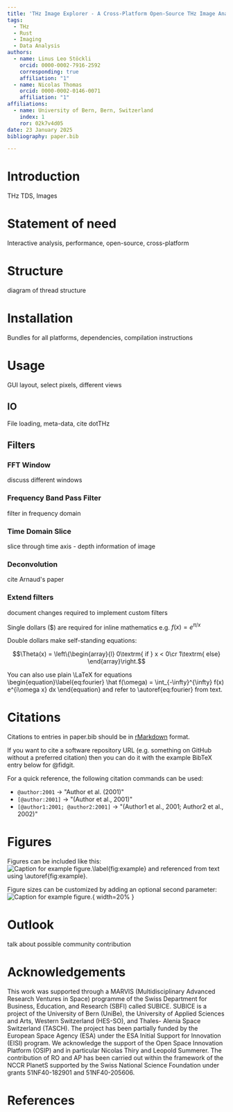 ```yaml
---
title: 'THz Image Explorer - A Cross-Platform Open-Source THz Image Analysis Tool'
tags:
  - THz
  - Rust
  - Imaging
  - Data Analysis
authors:
  - name: Linus Leo Stöckli
    orcid: 0000-0002-7916-2592
    corresponding: true 
    affiliation: "1"
  - name: Nicolas Thomas
    orcid: 0000-0002-0146-0071
    affiliation: "1"
affiliations:
  - name: University of Bern, Bern, Switzerland
    index: 1
    ror: 02k7v4d05
date: 23 January 2025
bibliography: paper.bib

---
```


# Introduction

THz TDS, Images

# Statement of need

Interactive analysis, performance, open-source, cross-platform

# Structure

diagram of thread structure 

# Installation

Bundles for all platforms, dependencies, compilation instructions

# Usage

GUI layout, select pixels, different views

## IO

File loading, meta-data, cite dotTHz

## Filters

### FFT Window
discuss different windows

### Frequency Band Pass Filter
filter in frequency domain

### Time Domain Slice
slice through time axis - depth information of image

### Deconvolution

cite Arnaud's paper

### Extend filters

document changes required to implement custom filters



Single dollars ($) are required for inline mathematics e.g. $f(x) = e^{\pi/x}$

Double dollars make self-standing equations:

$$\Theta(x) = \left\{\begin{array}{l}
0\textrm{ if } x < 0\cr
1\textrm{ else}
\end{array}\right.$$

You can also use plain \LaTeX for equations
\begin{equation}\label{eq:fourier}
\hat f(\omega) = \int_{-\infty}^{\infty} f(x) e^{i\omega x} dx
\end{equation}
and refer to \autoref{eq:fourier} from text.

# Citations

Citations to entries in paper.bib should be in
[rMarkdown](http://rmarkdown.rstudio.com/authoring_bibliographies_and_citations.html)
format.

If you want to cite a software repository URL (e.g. something on GitHub without a preferred
citation) then you can do it with the example BibTeX entry below for @fidgit.

For a quick reference, the following citation commands can be used:

- `@author:2001`  ->  "Author et al. (2001)"
- `[@author:2001]` -> "(Author et al., 2001)"
- `[@author1:2001; @author2:2001]` -> "(Author1 et al., 2001; Author2 et al., 2002)"

# Figures

Figures can be included like this:
![Caption for example figure.\label{fig:example}](figure.png)
and referenced from text using \autoref{fig:example}.

Figure sizes can be customized by adding an optional second parameter:
![Caption for example figure.](figure.png){ width=20% }


# Outlook

talk about possible community contribution

# Acknowledgements

This work was supported through a MARVIS (Multidisciplinary Advanced 
Research Ventures in Space) programme of the Swiss Department for Business, Education,
and Research (SBFI) called SUBICE. SUBICE is a project of the University of Bern (UniBe), 
the University of Applied Sciences and Arts, Western Switzerland (HES-SO), and Thales-
Alenia Space Switzerland (TASCH). The project has been partially funded by the European 
Space Agency (ESA) under the ESA Initial Support for Innovation (EISI) program. 
We acknowledge the support of the Open Space Innovation Platform (OSIP) and in
particular Nicolas Thiry and Leopold Summerer. The contribution of RO and AP has been 
carried out within the framework of the NCCR PlanetS supported by the Swiss National 
Science Foundation under grants 51NF40-182901 and 51NF40-205606.

# References